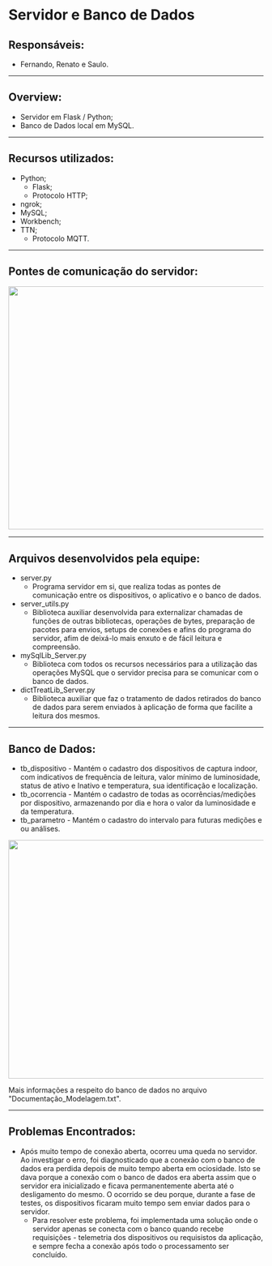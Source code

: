 # Servidor e Banco de Dados

## Responsáveis:
* Fernando, Renato e Saulo.
-------------
## Overview:
* Servidor em Flask / Python;
* Banco de Dados local em MySQL.
-------------
## Recursos utilizados:
* Python;
  * Flask;
  * Protocolo HTTP;
* ngrok;
* MySQL;
* Workbench;
* TTN;
  * Protocolo MQTT.
-------------
## Pontes de comunicação do servidor:
<img src="/Imagens/pontes de conexão do servidor.png" width="612" height="480"/>

-------------
## Arquivos desenvolvidos pela equipe:
* server.py
  * Programa servidor em si, que realiza todas as pontes de comunicação entre os dispositivos, o aplicativo e o banco de dados.
* server_utils.py
  * Biblioteca auxiliar desenvolvida para externalizar chamadas de funções de outras bibliotecas, operações de bytes, preparação de pacotes para envios, setups de conexões e afins do programa do servidor, afim de deixá-lo mais enxuto e de fácil leitura e compreensão.
* mySqlLib_Server.py
  * Biblioteca com todos os recursos necessários para a utilização das operações MySQL que o servidor precisa para se comunicar com o banco de dados.
* dictTreatLib_Server.py
  * Biblioteca auxiliar que faz o tratamento de dados retirados do banco de dados para serem enviados à aplicação de forma que facilite a leitura dos mesmos.

-------------
## Banco de Dados:
* tb_dispositivo - Mantém o cadastro dos dispositivos de captura indoor, com indicativos de frequência de leitura, valor mínimo de luminosidade, status de ativo e  Inativo e temperatura, sua identificação e localização.
* tb_ocorrencia - Mantém o cadastro de todas as ocorrências/medições por dispositivo, armazenando por dia e hora o valor da  luminosidade  e da temperatura.
* tb_parametro - Mantém o cadastro do intervalo para futuras medições e ou análises.
<img src="/Imagens/tabelas.png" width="523" height="471"/>

Mais informações a respeito do banco de dados no arquivo "Documentação_Modelagem.txt".

---
## Problemas Encontrados:
* Após muito tempo de conexão aberta, ocorreu uma queda no servidor. Ao investigar o erro, foi diagnosticado que a conexão com o banco de dados era perdida depois de muito tempo aberta em ociosidade. Isto se dava porque a conexão com o banco de dados era aberta assim que o servidor era inicializado e ficava permanentemente aberta até o desligamento do mesmo. O ocorrido se deu porque, durante a fase de testes, os dispositivos ficaram muito tempo sem enviar dados para o servidor.
  * Para resolver este problema, foi implementada uma solução onde o servidor apenas se conecta com o banco quando recebe requisições - telemetria dos dispositivos ou requisistos da aplicação, e sempre fecha a conexão após todo o processamento ser concluído.
